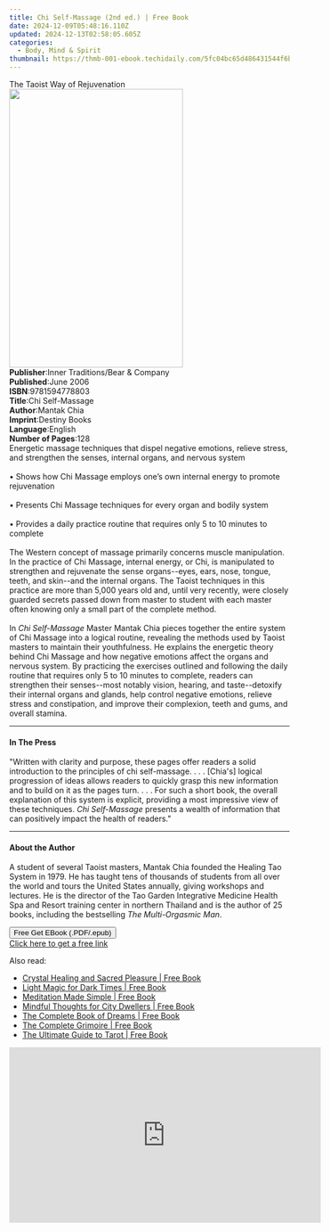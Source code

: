 ```yaml
---
title: Chi Self-Massage (2nd ed.) | Free Book
date: 2024-12-09T05:48:16.110Z
updated: 2024-12-13T02:58:05.605Z
categories:
  - Body, Mind & Spirit
thumbnail: https://thmb-001-ebook.techidaily.com/5fc04bc65d486431544f6b8a35bdf7bd4ac1fa050e768af6491eff53ed216036.jpg
---
```

<main id="book-container">
  <div class="flex flex-col">
    <div class="book-brief flex-1 py-6 px-4 sm:p-6 md:py-10 md:px-8">
      <!-- brief-->
      <div class="book-brief-main">The Taoist Way of Rejuvenation</div>
    </div>
    <div
      class="book-meta-info flex-1 grid gap-4 col-start-1 col-end-3 row-start-1 sm:mb-6 sm:grid-cols-4 lg:gap-6 lg:col-start-2 lg:row-end-6 lg:row-span-6 lg:mb-0"
    >
      <div
        class="book-meta-info-left place-content-center mt-4 p-4 text-sm leading-6 col-start-2 col-span-2 dark:text-slate-400"
      >
        <img
          class="w-full h-500 object-cover rounded-lg sm:h-255 sm:col-span-2 lg:col-span-full"
          src="https://img-001-ebook.techidaily.com/885857fded7f19858f603e358d9e1498935b1783842e1324bb4b1c2e21c17bba.jpg"
          alt=""
          width="312"
          height="500"
        />
      </div>
      <div
        class="book-meta-info-right mt-2 col-start-1 row-start-2 col-span-3 self-center"
      >
        <!-- meta data  -->
        <div class="flex flex-col px-4 md:px-8">
          <div class="flex-1">
            <strong>Publisher</strong>:<span class="px-2"
              >Inner Traditions/Bear &amp; Company</span
            >
          </div>
          <div class="flex-1">
            <strong>Published</strong>:<span class="px-2">June 2006</span>
          </div>
          <div class="flex-1">
            <strong>ISBN</strong>:<span class="px-2">9781594778803</span>
          </div>
          <div class="flex-1">
            <strong>Title</strong>:<span class="px-2">Chi Self-Massage</span>
          </div>
          <div class="flex-1">
            <strong>Author</strong>:<span class="px-2">Mantak Chia</span>
          </div>
          <div class="flex-1">
            <strong>Imprint</strong>:<span class="px-2">Destiny Books</span>
          </div>
          <div class="flex-1">
            <strong>Language</strong>:<span class="px-2">English</span>
          </div>
          <div class="flex-1">
            <strong>Number of Pages</strong>:<span class="px-2">128</span>
          </div>
        </div>
      </div>
    </div>
    <div class="book-description flex-1 py-6 px-4 sm:p-6 md:py-10 md:px-8">
      <div class="book-description-main">
        <div accordion-content="" id="description">
          Energetic massage techniques that dispel negative emotions, relieve
          stress, and strengthen the senses, internal organs, and nervous system
          <br />
          <br />• Shows how Chi Massage employs one’s own internal energy to
          promote rejuvenation <br />
          <br />• Presents Chi Massage techniques for every organ and bodily
          system <br />
          <br />• Provides a daily practice routine that requires only 5 to 10
          minutes to complete <br />
          <br />The Western concept of massage primarily concerns muscle
          manipulation. In the practice of Chi Massage, internal energy, or Chi,
          is manipulated to strengthen and rejuvenate the sense organs--eyes,
          ears, nose, tongue, teeth, and skin--and the internal organs. The
          Taoist techniques in this practice are more than 5,000 years old and,
          until very recently, were closely guarded secrets passed down from
          master to student with each master often knowing only a small part of
          the complete method. <br />
          <br />In <i>Chi Self-Massage</i> Master Mantak Chia pieces together
          the entire system of Chi Massage into a logical routine, revealing the
          methods used by Taoist masters to maintain their youthfulness. He
          explains the energetic theory behind Chi Massage and how negative
          emotions affect the organs and nervous system. By practicing the
          exercises outlined and following the daily routine that requires only
          5 to 10 minutes to complete, readers can strengthen their senses--most
          notably vision, hearing, and taste--detoxify their internal organs and
          glands, help control negative emotions, relieve stress and
          constipation, and improve their complexion, teeth and gums, and
          overall stamina.
        </div>
        <div class="accordion-fader"></div>
      </div>
    </div>
    <div class="book-excerpts flex-1 py-6 px-4 sm:p-6 md:py-10 md:px-8">
      <!-- excerpts-->
      <div class="book-excerpts-main">
        <hr />
        <h4 class="placeholder placeholder-heading">
          <span>In The Press</span>
        </h4>
        <p>
          "Written with clarity and purpose, these pages offer readers a solid
          introduction to the principles of chi self-massage. . . . [Chia's]
          logical progression of ideas allows readers to quickly grasp this new
          information and to build on it as the pages turn. . . . For such a
          short book, the overall explanation of this system is explicit,
          providing a most impressive view of these techniques.
          <i>Chi Self-Massage</i> presents a wealth of information that can
          positively impact the health of readers."
        </p>
      </div>
    </div>
    <div class="book-about-author flex-1 py-6 px-4 sm:p-6 md:py-10 md:px-8">
      <!-- about author-->
      <div class="book-main-author-main">
        <hr />
        <h4 class="placeholder placeholder-heading">
          <span>About the Author</span>
        </h4>
        <p>
          A student of several Taoist masters, Mantak Chia founded the Healing
          Tao System in 1979. He has taught tens of thousands of students from
          all over the world and tours the United States annually, giving
          workshops and lectures. He is the director of the Tao Garden
          Integrative Medicine Health Spa and Resort training center in northern
          Thailand and is the author of 25 books, including the bestselling
          <i>The Multi-Orgasmic Man</i>.
        </p>
      </div>
    </div>
    <div class="book-free-get flex-1 py-6 px-4 sm:p-6 md:py-10 md:px-8">
      <button
        id="btn-free-get"
        class="bg-blue-500 hover:bg-blue-700 text-white font-bold py-2 px-4 rounded"
      >
        Free Get EBook (.PDF/.epub)
      </button>
      <div id="countdown-display" class="px-2 text-lg mt-2"></div>
      <a
        id="free-link"
        class="hidden bg-blue-500 hover:bg-blue-700 text-white font-bold py-2 px-4 rounded"
        href="https://www.ebooks.com/en-us/book/95782605/chi-self-massage/mantak-chia/"
        target="_blank"
        >Click here to get a free link</a
      >
    </div>
    <script>
      let countdownTime = 0;
      let countdownInterval = null;
      document
        .getElementById('btn-free-get')
        .addEventListener('click', startCountdown);
      function startCountdown() {
        countdownTime = new Date().getTime() + 60000 * 3;
        countdownInterval = setInterval(updateCountdown, 1000);
        document.getElementById('btn-free-get').disabled = true;
        document
          .getElementById('btn-free-get')
          .classList.add('bg-gray-500', 'cursor-not-allowed');
      }
      function updateCountdown() {
        let currentTime = new Date().getTime();
        let timeLeft = countdownTime - currentTime;
        let secondsLeft = Math.floor(timeLeft / 1000);
        document.getElementById('countdown-display').innerHTML =
          `Remaining time: ${secondsLeft} seconds.`;
        if (secondsLeft <= 0) {
          clearInterval(countdownInterval);
          document.getElementById('btn-free-get').classList.add('hidden');
          document.getElementById('free-link').classList.remove('hidden');
          document.getElementById('countdown-display').innerHTML = '';
        }
      }
    </script>
  </div>
</main>

<ins class="adsbygoogle"
      style="display:block"
      data-ad-client="ca-pub-7571918770474297"
      data-ad-slot="8358498916"
      data-ad-format="auto"
      data-full-width-responsive="true"></ins>
    

<span class="atpl-alsoreadstyle">Also read:</span>
<div><ul>
<li><a href="https://novels-ebooks.techidaily.com/210199499-9781631596469-crystal-healing-and-sacred-pleasure/"><u>Crystal Healing and Sacred Pleasure | Free Book</u></a></li>
<li><a href="https://novels-ebooks.techidaily.com/210199658-9781631595875-light-magic-for-dark-times/"><u>Light Magic for Dark Times | Free Book</u></a></li>
<li><a href="https://novels-ebooks.techidaily.com/210199737-9781631592096-meditation-made-simple/"><u>Meditation Made Simple | Free Book</u></a></li>
<li><a href="https://novels-ebooks.techidaily.com/210199446-9781782406754-mindful-thoughts-for-city-dwellers/"><u>Mindful Thoughts for City Dwellers | Free Book</u></a></li>
<li><a href="https://novels-ebooks.techidaily.com/210199552-9780760367902-the-complete-book-of-dreams/"><u>The Complete Book of Dreams | Free Book</u></a></li>
<li><a href="https://novels-ebooks.techidaily.com/210199532-9781631599057-the-complete-grimoire/"><u>The Complete Grimoire | Free Book</u></a></li>
<li><a href="https://novels-ebooks.techidaily.com/210199567-9781627883030-the-ultimate-guide-to-tarot/"><u>The Ultimate Guide to Tarot | Free Book</u></a></li>
</ul></div>

<!-- affiliate ads begin -->
<iframe width="560" height="315" src="https://www.youtube.com/embed/poI1NQxHfjc?si=ZLG0wziYcTKIKwL5" title="YouTube video player" frameborder="0" allow="accelerometer; autoplay; clipboard-write; encrypted-media; gyroscope; picture-in-picture; web-share" referrerpolicy="strict-origin-when-cross-origin" allowfullscreen></iframe>
<!-- affiliate ads end -->

